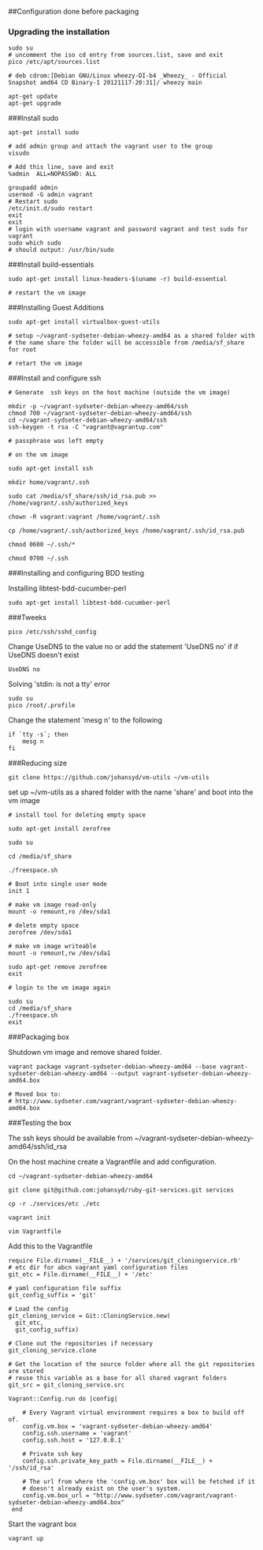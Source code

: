 ##Configuration done before packaging

### Upgrading the installation
    sudo su
    # uncomment the iso cd entry from sources.list, save and exit
    pico /etc/apt/sources.list

    # deb cdrom:[Debian GNU/Linux wheezy-DI-b4 _Wheezy_ - Official Snapshot amd64 CD Binary-1 20121117-20:31]/ wheezy main

    apt-get update
    apt-get upgrade

###Install sudo

    apt-get install sudo

    # add admin group and attach the vagrant user to the group
    visudo

    # Add this line, save and exit
    %admin	ALL=NOPASSWD: ALL

    groupadd admin
    usermod -G admin vagrant
    # Restart sudo
    /etc/init.d/sudo restart
    exit 
    exit
    # login with username vagrant and password vagrant and test sudo for vagrant
    sudo which sudo
    # should output: /usr/bin/sudo

###Install build-essentials

    sudo apt-get install linux-headers-$(uname -r) build-essential

    # restart the vm image

###Installing Guest Additions

    sudo apt-get install virtualbox-guest-utils

    # setup ~/vagrant-sydseter-debian-wheezy-amd64 as a shared folder with 
    # the name share the folder will be accessible from /media/sf_share for root

    # retart the vm image

###Install and configure ssh

    # Generate  ssh keys on the host machine (outside the vm image)

    mkdir -p ~/vagrant-sydseter-debian-wheezy-amd64/ssh
    chmod 700 ~/vagrant-sydseter-debian-wheezy-amd64/ssh
    cd ~/vagrant-sydseter-debian-wheezy-amd64/ssh
    ssh-keygen -t rsa -C "vagrant@vagrantup.com"

    # passphrase was left empty

    # on the vm image

    sudo apt-get install ssh

    mkdir home/vagrant/.ssh

    sudo cat /media/sf_share/ssh/id_rsa.pub >> /home/vagrant/.ssh/authorized_keys

    chown -R vagrant:vagrant /home/vagrant/.ssh

    cp /home/vagrant/.ssh/authorized_keys /home/vagrant/.ssh/id_rsa.pub

    chmod 0600 ~/.ssh/*

    chmod 0700 ~/.ssh

###Installing and configuring BDD testing

Installing libtest-bdd-cucumber-perl

    sudo apt-get install libtest-bdd-cucumber-perl

###Tweeks

    pico /etc/ssh/sshd_config

Change UseDNS to the value no or add the statement 'UseDNS no' if if UseDNS
doesn't exist

    UseDNS no

Solving 'stdin: is not a tty' error

    sudo su
    pico /root/.profile

Change the statement 'mesg n' to the following

    if `tty -s`; then
        mesg n
    fi

###Reducing size

    git clone https://github.com/johansyd/vm-utils ~/vm-utils

set up ~/vm-utils as a shared folder with the name 'share' and boot into the vm image

    # install tool for deleting empty space

    sudo apt-get install zerofree

    sudo su

    cd /media/sf_share
    
    ./freespace.sh
    
    # Boot into single user mode
    init 1

    # make vm image read-only
    mount -o remount,ro /dev/sda1
    
    # delete empty space
    zerofree /dev/sda1

    # make vm image writeable
    mount -o remount,rw /dev/sda1
    
    sudo apt-get remove zerofree
    exit
    
    # login to the vm image again

    sudo su
    cd /media/sf_share
    ./freespace.sh
    exit

###Packaging box

Shutdown vm image and remove shared folder.


    vagrant package vagrant-sydseter-debian-wheezy-amd64 --base vagrant-sydseter-debian-wheezy-amd64 --output vagrant-sydseter-debian-wheezy-amd64.box

    # Moved box to:
    # http://www.sydseter.com/vagrant/vagrant-sydseter-debian-wheezy-amd64.box

###Testing the box

The ssh keys should be available from ~/vagrant-sydseter-debian-wheezy-amd64/ssh/id_rsa

On the host machine create a Vagrantfile and add configuration.

    cd ~/vagrant-sydseter-debian-wheezy-amd64

    git clone git@github.com:johansyd/ruby-git-services.git services

    cp -r ./services/etc ./etc

    vagrant init

    vim Vagrantfile

Add this to the Vagrantfile

    require File.dirname(__FILE__) + '/services/git_cloningservice.rb'
    # etc dir for abcn vagrant yaml configuration files
    git_etc = File.dirname(__FILE__) + '/etc'

    # yaml configuration file suffix
    git_config_suffix = 'git'

    # Load the config
    git_cloning_service = Git::CloningService.new(
      git_etc,
      git_config_suffix)

    # Clone out the repositories if necessary
    git_cloning_service.clone

    # Get the location of the source folder where all the git repositories are stored
    # reuse this variable as a base for all shared vagrant folders
    git_src = git_cloning_service.src

    Vagrant::Config.run do |config|

        # Every Vagrant virtual environment requires a box to build off of.
        config.vm.box = 'vagrant-sydseter-debian-wheezy-amd64'
        config.ssh.username = 'vagrant'
        config.ssh.host = '127.0.0.1'

        # Private ssh key
        config.ssh.private_key_path = File.dirname(__FILE__) + '/ssh/id_rsa'
            
        # The url from where the 'config.vm.box' box will be fetched if it
        # doesn't already exist on the user's system.
        config.vm.box_url = "http://www.sydseter.com/vagrant/vagrant-sydseter-debian-wheezy-amd64.box"
     end

Start the vagrant box

    vagrant up
